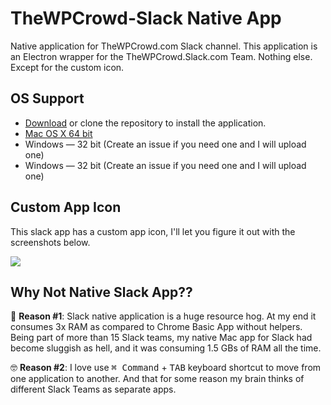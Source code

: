 # TheWPCrowd-Slack Native App

Native application for TheWPCrowd.com Slack channel. This application is an Electron wrapper for the TheWPCrowd.Slack.com Team. Nothing else. Except for the custom icon.


## OS Support
- [Download](https://github.com/ahmadawais/TheWPCrowd-Slack/archive/master.zip) or clone the repository to install the application.
- [Mac OS X 64 bit](https://github.com/ahmadawais/TheWPCrowd-Slack/tree/master/TheWPCrowd-darwin-x64)
- Windows — 32 bit (Create an issue if you need one and I will upload one)
- Windows — 32 bit (Create an issue if you need one and I will upload one)

## Custom App Icon

This slack app has a custom app icon, I'll let you figure it out with the screenshots below.

![](https://i.imgur.com/Km7LLB6.png)


## Why Not Native Slack App??

💯 **Reason #1**: Slack native application is a huge resource hog. At my end it consumes 3x RAM as compared to Chrome Basic App without helpers. Being part of more than 15 Slack teams, my native Mac app for Slack had become sluggish as hell, and it was consuming 1.5 GBs of RAM all the time.

🤓 **Reason #2**: I love use <kbd>⌘ Command</kbd> + <kbd>TAB</kbd> keyboard shortcut to move from one application to another. And that for some reason my brain thinks of different Slack Teams as separate apps. 


